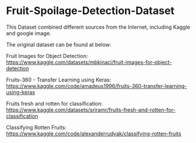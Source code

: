# Fruit-Spoilage-Detection-Dataset

This Dataset combined different sources from the Internet, including Kaggle and google image. 

The original dataset can be found at below:

Fruit Images for Object Detection: https://www.kaggle.com/datasets/mbkinaci/fruit-images-for-object-detection

Fruits-360 - Transfer Learning using Keras: https://www.kaggle.com/code/amadeus1996/fruits-360-transfer-learning-using-keras

Fruits fresh and rotten for classification: https://www.kaggle.com/datasets/sriramr/fruits-fresh-and-rotten-for-classification

Classifying Rotten Fruits: https://www.kaggle.com/code/alexanderrudyak/classifying-rotten-fruits